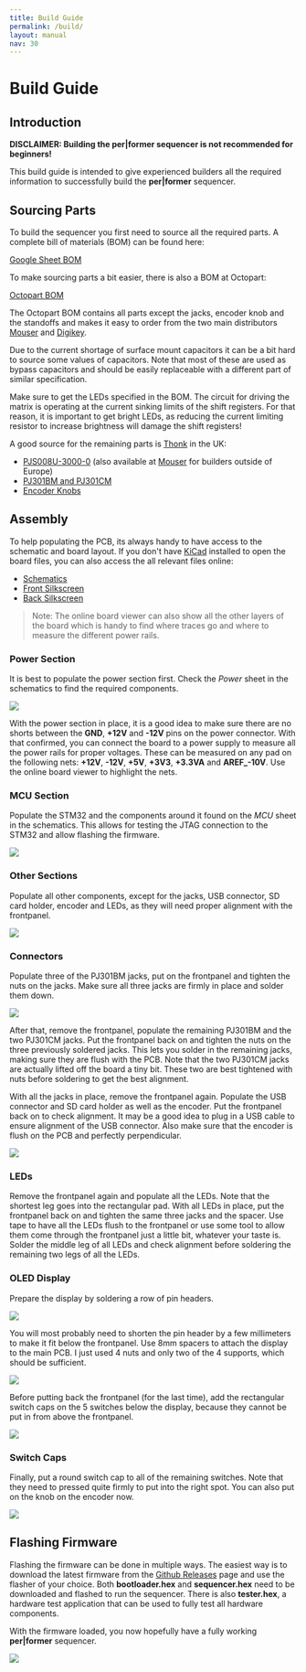 ```yaml
---
title: Build Guide
permalink: /build/
layout: manual
nav: 30
---
```


# Build Guide

## Introduction

**DISCLAIMER: Building the per\|former sequencer is not recommended for beginners!**

This build guide is intended to give experienced builders all the required information to successfully build the **per\|former** sequencer.

## Sourcing Parts

To build the sequencer you first need to source all the required parts. A complete bill of materials (BOM) can be found here:

[Google Sheet BOM](https://docs.google.com/spreadsheets/d/1ISlHD3w4I0c7bPkKgSyBY_JKwI-BUlVTNLUrIJnzrM8/edit?usp=sharing)

To make sourcing parts a bit easier, there is also a BOM at Octopart:

[Octopart BOM](https://octopart.com/bom-tool/wxkGGtzB)

The Octopart BOM contains all parts except the jacks, encoder knob and the standoffs and makes it easy to order from the two main distributors [Mouser](https://www.mouser.com) and [Digikey](https://www.digikey.com).

Due to the current shortage of surface mount capacitors it can be a bit hard to source some values of capacitors. Note that most of these are used as bypass capacitors and should be easily replaceable with a different part of similar specification.

Make sure to get the LEDs specified in the BOM. The circuit for driving the matrix is operating at the current sinking limits of the shift registers. For that reason, it is important to get bright LEDs, as reducing the current limiting resistor to increase brightness will damage the shift registers!

A good source for the remaining parts is [Thonk](https://www.thonk.co.uk) in the UK:

- [PJS008U-3000-0](https://www.thonk.co.uk/shop/radio-music-sd-card-holder-only/) (also available at [Mouser](https://www.mouser.com) for builders outside of Europe)
- [PJ301BM and PJ301CM](https://www.thonk.co.uk/shop/3-5mm-jacks/)
- [Encoder Knobs](https://www.thonk.co.uk/shop/sifam-soft-touch-encoder-knobs/)

## Assembly

To help populating the PCB, its always handy to have access to the schematic and board layout. If you don't have [KiCad](http://kicad-pcb.org) installed to open the board files, you can also access the all relevant files online:

- [Schematics](https://cdn.rawgit.com/westlicht/performer-hardware/master/sequencer.pdf)
- [Front Silkscreen](https://eyrie.io/board/2a9246cce6a14814b166129793126f1b?pours=true&active=layout&layers=m000000000a010000000000000000000000000000000000000000000000000000000000000006&x=162560&y=54367&w=202964&h=117513&flipped=false)
- [Back Silkscreen](https://eyrie.io/board/2a9246cce6a14814b166129793126f1b?pours=true&active=layout&layers=m0000000005010000000000000000000000000000000000000000000000000000000000000006&x=162560&y=54367&w=202964&h=117513&flipped=true)

> Note: The online board viewer can also show all the other layers of the board which is handy to find where traces go and where to measure the different power rails.

### Power Section

It is best to populate the power section first. Check the _Power_ sheet in the schematics to find the required components.

![](images/power-section.jpg)

With the power section in place, it is a good idea to make sure there are no shorts between the **GND**, **+12V** and **-12V** pins on the power connector. With that confirmed, you can connect the board to a power supply to measure all the power rails for proper voltages. These can be measured on any pad on the following nets: **+12V**, **-12V**, **+5V**, **+3V3**, **+3.3VA** and **AREF_-10V**. Use the online board viewer to highlight the nets.

### MCU Section

Populate the STM32 and the components around it found on the _MCU_ sheet in the schematics. This allows for testing the JTAG connection to the STM32 and allow flashing the firmware.

![](images/stm32-section.jpg)

### Other Sections

Populate all other components, except for the jacks, USB connector, SD card holder, encoder and LEDs, as they will need proper alignment with the frontpanel.

![](images/all-sections.jpg)

### Connectors

Populate three of the PJ301BM jacks, put on the frontpanel and tighten the nuts on the jacks. Make sure all three jacks are firmly in place and solder them down.

![](images/three-jacks.jpg)

After that, remove the frontpanel, populate the remaining PJ301BM and the two PJ301CM jacks. Put the frontpanel back on and tighten the nuts on the three previously soldered jacks. This lets you solder in the remaining jacks, making sure they are flush with the PCB. Note that the two PJ301CM jacks are actually lifted off the board a tiny bit. These two are best tightened with nuts before soldering to get the best alignment.

With all the jacks in place, remove the frontpanel again. Populate the USB connector and SD card holder as well as the encoder. Put the frontpanel back on to check alignment. It may be a good idea to plug in a USB cable to ensure alignment of the USB connector. Also make sure that the encoder is flush on the PCB and perfectly perpendicular.

![](images/connectors.jpg)

### LEDs

Remove the frontpanel again and populate all the LEDs. Note that the shortest leg goes into the rectangular pad. With all LEDs in place, put the frontpanel back on and tighten the same three jacks and the spacer. Use tape to have all the LEDs flush to the frontpanel or use some tool to allow them come through the frontpanel just a little bit, whatever your taste is. Solder the middle leg of all LEDs and check alignment before soldering the remaining two legs of all the LEDs.

### OLED Display

Prepare the display by soldering a row of pin headers.

![](images/oled-pin-header.jpg)

You will most probably need to shorten the pin header by a few millimeters to make it fit below the frontpanel. Use 8mm spacers to attach the display to the main PCB. I just used 4 nuts and only two of the 4 supports, which should be sufficient.

![](images/oled-assembly.jpg)

Before putting back the frontpanel (for the last time), add the rectangular switch caps on the 5 switches below the display, because they cannot be put in from above the frontpanel.

![](images/switch-caps-missing.jpg)

### Switch Caps

Finally, put a round switch cap to all of the remaining switches. Note that they need to pressed quite firmly to put into the right spot. You can also put on the knob on the encoder now.

![](images/switch-caps.jpg)

## Flashing Firmware

Flashing the firmware can be done in multiple ways. The easiest way is to download the latest firmware from the [Github Releases](https://github.com/westlicht/performer/releases) page and use the flasher of your choice. Both **bootloader.hex** and **sequencer.hex** need to be downloaded and flashed to run the sequencer. There is also **tester.hex**, a hardware test application that can be used to fully test all hardware components.

With the firmware loaded, you now hopefully have a fully working **per\|former** sequencer.

![](images/final.jpg)



